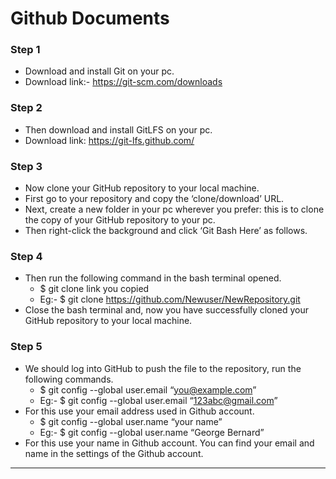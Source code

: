 # Github Documents

### Step 1
  - Download and install Git on your pc.
  - Download link:- https://git-scm.com/downloads

### Step 2
  - Then download and install GitLFS on your pc.
  - Download link: https://git-lfs.github.com/

### Step 3
  - Now clone your GitHub repository to your local machine.
  - First go to your repository and copy the ‘clone/download’ URL.
  - Next, create a new folder in your pc wherever you prefer: this is to clone the copy of your GitHub repository to your pc.
  - Then right-click the background and click ‘Git Bash Here’ as follows.

### Step 4
  - Then run the following command in the bash terminal opened.
     * $ git clone link you copied
     * Eg:- $ git clone https://github.com/Newuser/NewRepository.git
  - Close the bash terminal and, now you have successfully cloned your GitHub repository to your local machine.

### Step 5
   - We should log into GitHub to push the file to the repository, run the following commands.
       * $ git config --global user.email “you@example.com”
       * Eg:- $ git config --global user.email “123abc@gmail.com”
   - For this use your email address used in Github account.
       * $ git config --global user.name “your name”
       * Eg:- $ git config --global user.name “George Bernard”
   - For this use your name in Github account. You can find your email and name in the settings of the Github account.  
  ---
  
